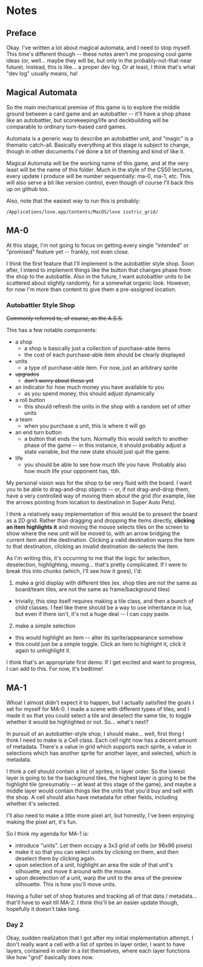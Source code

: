 # Notes

## Preface

Okay. I've written a lot about magical automata, and I need to stop myself. This time's different though -- these notes aren't me proposing cool game ideas (or, well... maybe they will be, but only in the probably-not-that-near future). Instead, this is like... a proper dev log. Or at least, I think that's what "dev log" usually means, ha!

## Magical Automata

So the main mechanical premise of this game is to explore the middle ground between a card game and an autobattler -- it'll have a shop phase like an autobattler, but scorekeeping/life and deckbuilding will be comparable to ordinary turn-based card games.

Automata is a generic way to describe an autobattler unit, and "magic" is a thematic catch-all. Basically everything at this stage is subject to change, though in other documents I've done a bit of theming and kind of like it.

Magical Automata will be the working name of this game, and at the very least will be the name of this folder. Much in the style of the CS50 lectures, every update I produce will be number sequentially: ma-0, ma-1, etc. This will also serve a bit like version control, even though of course I'll back this up on github too.

Also, note that the easiest way to run this is probably:

```
/Applications/love.app/Contents/MacOS/love isotric_grid/
```

## MA-0

At this stage, I'm not going to focus on getting every single "intended" or "promised" feature yet -- frankly, not even close.

I think the first feature that I'll implement is the autobattler style shop. Soon after, I intend to implement things like the button that changes phase from the shop to the autobattle. Also in the future, I want autobattler units to be scattered about slightly randomly, for a somewhat organic look. However, for now I'm more than content to give them a pre-assigned location.

### Autobattler Style Shop

~~Commonly referred to, of course, as the A.S.S.~~

This has a few notable components:
* a shop
  * a shop is basically just a collection of purchase-able items
  * the cost of each purchase-able item should be clearly displayed
* units
  * a type of purchase-able item. For now, just an arbitrary sprite
* ~~upgrades~~
  * ~~don't worry about these yet~~
* an indicator for how much money you have available to you
  * as you spend money, this should adjust dynamically
* a roll button
  * this should refresh the units in the shop with a random set of other units
* a team
  * when you purchase a unit, this is where it will go
* an end turn button
  * a button that ends the turn. Normally this would switch to another phase of the game -- in this instance, it should probably adjust a state variable, but the new state should just quit the game.
* life
  * you should be able to see how much life you have. Probably also how much life your opponent has, tbh.

My personal vision was for the shop to be very fluid with the board. I want you to be able to drag-and-drop objects -- or, if not drag-and-drop them, have a very controlled way of moving them about the grid (for example, like the arrows pointing from location to destination in Super Auto Pets).

I think a relatively easy implementation of this would be to present the board as a 2D grid. Rather than dragging and dropping the items directly, **clicking an item highlights it** and moving the mouse selects tiles on the screen to show where the new unit will be moved to, with an arrow bridging the current item and the destination. Clicking a valid destination warps the item to that destination, clicking an invalid destination de-selects the item.

As I'm writing this, it's occurring to me that the logic for selection, deselection, highlighting, moving... that's pretty complicated. If I were to break this into chunks (which, I'll see how it goes), I'd:

1. make a grid display with different tiles (ex. shop tiles are not the same as board/team tiles, are not the same as frame/background tiles)
  * trivially, this step itself requires making a tile class, and then a bunch of child classes. I feel like there should be a way to use inheritance in lua, but even if there isn't, it's not a huge deal -- I can copy paste.
2. make a simple selection
  * this would highlight an item -- alter its sprite/appearance somehow
  * this could just be a simple toggle. Click an item to highlight it, click it again to unhighlight it.

I think that's an appropriate first demo. If I get excited and want to progress, I can add to this. For now, it's bedtime!

## MA-1

Whoa! I almost didn't expect it to happen, but I actually satisfied the goals I set for myself for MA-0. I made a scene with different types of tiles, and I made it so that you could select a tile and deselect the same tile, to toggle whether it would be highlighted or not. So... what's next?

In pursuit of an autobattler-style shop, I should make... well, first thing I think I need to make is a Cell class. Each cell right now has a decent amount of metadata. There's a value in grid which supports each sprite, a value in selections which has another sprite for another layer, and selected, which is metadata.

I think a cell should contain a list of sprites, in layer order. So the lowest layer is going to be the background tiles, the highest layer is going to be the highlight tile (presumably -- at least at this stage of the game), and maybe a middle layer would contain things like the units that you'd buy and sell with the shop.
A cell should also have metadata for other fields, including whether it's selected.

I'll also need to make a little more pixel art, but honestly, I've been enjoying making the pixel art, it's fun.

So I think my agenda for MA-1 is:
* introduce "units". Let them occupy a 3x3 grid of cells (or 96x96 pixels)
* make it so that you can select units by clicking on them, and then deselect them by clicking again.
* upon selection of a unit, highlight an area the side of that unit's silhouette, and move it around with the mouse.
* upon deselection of a unit, warp the unit to the area of the preview silhouette. This is how you'll move units.

Having a fuller set of shop features and tracking all of that data / metadata... that'll have to wait till MA-2. I think this'll be an easier update though, hopefully it doesn't take long.

### Day 2

Okay, sudden realization that I got after my initial implementation attempt. I don't really want a cell with a list of sprites in layer order, I want to have layers, contained in order in a list themselves, where each layer functions like how "grid" basically does now.
